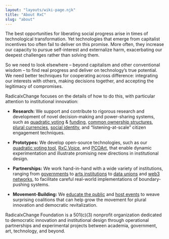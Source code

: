 ```yaml
---
layout: "layouts/wiki-page.njk"
title: "About RxC"
slug: "about"
---
```


The best opportunities for liberating social progress arise in times of technological transformation. Yet technologies that emerge from capitalist incentives too often fail to deliver on this promise. More often, they increase our capacity to pursue self-interest and externalize harm, exacerbating our deepest challenges rather than solving them. 

So we need to look elsewhere – beyond capitalism and other conventional wisdom – to find real progress and deliver on technology’s true potential. We need better techniques for cooperating across difference: integrating our interests with others, making decisions together, and accepting the legitimacy of compromises. 

RadicalxChange focuses on the details of how to do this, with particular attention to institutional innovation:

  - **Research:** We support and contribute to rigorous research and development of novel decision-making and power-sharing systems, such as [quadratic voting](/concepts/plural-voting/) & [funding](/concepts/plural-funding/), [common ownership structures](/concepts/plural-property/), [plural currencies](/concepts/plural-money/), [social identity](/concepts/social-identity/), and “listening-at-scale” citizen engagement techniques.

  - **Prototypes:** We develop open-source technologies, such as our [quadratic voting tool](https://demo.quadraticvote.radicalxchange.org/), [RxC Voice](https://voice.radicalxchange.org/), and [PCOArt](https://github.com/RadicalxChange/pco-art/), that enable dynamic experimentation and illustrate promising new directions in institutional design.

  - **Partnerships:** We work hand-in-hand with a wide variety of institutions, ranging from [governments](/wiki/colorado-qv/) to [arts institutions](https://www.serpentinegalleries.org/) to [data unions](/concepts/data-dignity/) and [web3 networks](/media/blog/finding-wildlands-soul/), to facilitate careful real-world implementations of boundary-pushing systems.

  - **Movement-Building:** We [educate the public](/media/) and [host events](/events/) to weave surprising coalitions that can help grow the movement for plural innovation and democratic revitalization.

RadicalxChange Foundation is a 501(c)(3) nonprofit organization dedicated to democratic innovation and institutional design through operational partnerships and experimental projects between academia, government, art, technology, and beyond.
